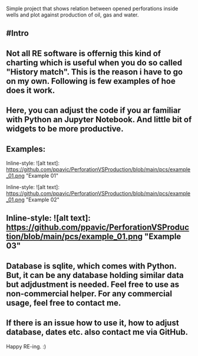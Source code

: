 Simple project that shows relation between opened perforations inside wells and plot against production of oil, gas and water.

#Intro
---
Not all RE software is offernig this kind of charting which is useful when you do so called "History match". This is the reason i have to go on my own.
Following is few examples of hoe does it work.
---
Here, you can adjust the code if you ar familiar with Python an Jupyter Notebook. And little bit of widgets to be more productive.
--
Examples:
---
Inline-style:
![alt text]: https://github.com/ppavic/PerforationVSProduction/blob/main/pcs/example_01.png "Example 01"

Inline-style:
![alt text]: https://github.com/ppavic/PerforationVSProduction/blob/main/pcs/example_01.png "Example 02"

Inline-style:
![alt text]: https://github.com/ppavic/PerforationVSProduction/blob/main/pcs/example_01.png "Example 03"
---
Database is sqlite, which comes with Python. But, it can be any database holding similar data but adjdustment is needed. 
Feel free to use as non-commercial helper. For any commercial usage, feel free to contact me.
---
If there is an issue how to use it, how to adjust database, dates etc. also contact me via GitHub.
---
Happy RE-ing. :)
